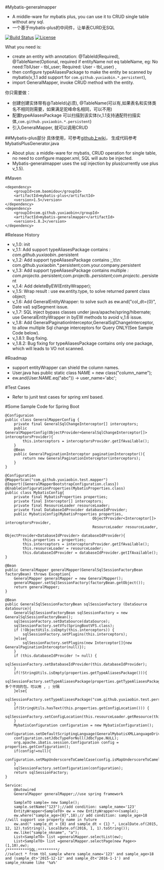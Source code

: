 #Mybatis-generalmapper
* A middle-ware for mybatis plus, you can use it to CRUD single table without any sql.
* 一个基于mybatis-plus的中间件，让单表CURD无SQL

[![Build Status](https://travis-ci.org/yuxiaobin/mybatis-generalmapper.svg?branch=master)](https://travis-ci.org/yuxiaobin/mybatis-generalmapper)
[![License](http://img.shields.io/:license-apache-brightgreen.svg)](http://www.apache.org/licenses/LICENSE-2.0.html)

What you need is: 
* create an entity with annotation: @TableId(Required), @TableName(Optional, required if entityName not eq tableName, eg: No need:TblUser - tbl\_user; Required: User - tbl\_user) ,
* then configure typeAliasesPackage to make the entity be scanned by mybatis(v_1.1 add support for `com.github.yuxiaobin.*.persistent`),
* import GeneralMapper, invoke CRUD method with the entity.

你只需要做：
* 创建创建实体带有@TableId(必须), @TableName(可以有,如果表名和实体类名不相同则需要，如果满足驼峰命名相同，可以不用)
* 配置typeAliasesPackage 可以扫描到该实体(v_1.1支持通配符扫描实体,`com.github.yuxiaobin.*.persistent`)
* 引入GeneralMapper, 就可以调用CRUD

##Mybatis-plus部分
具体使用，可参考[github上wiki](http://git.oschina.net/juapk/mybatis-plus)， 生成代码参考MybatisPlusGenerator.java
* About plus: a middle-ware for mybatis, CRUD operation for single table, no need to configure mapper.xml, SQL will auto be injected.
* Mybatis-generalmapper uses the sql injection by plus(currently use plus v_1.5).

#Maven
	
	<dependency>
		<groupId>com.baomidou</groupId>
		<artifactId>mybatis-plus</artifactId>
		<version>1.5</version>
	</dependency>
	<dependency>
		<groupId>com.github.yuxiaobin</groupId>
		<artifactId>mybatis-generalmapper</artifactId>
		<version>1.8.2</version>
	</dependency>

#Release History
* v_1.0: init
* v_1.1: Add support typeAliasesPackage contains *: com.github.yuxiaobin.*.persistent
* v_1.2: Add support typeAliasesPackage contains ;,\t\n: com.github.yuxiaobin.*.persistent;com.your.company.persistent
* v_1.3: Add support typeAliasesPackage contains multiple *: com.projecta.*.persistent;com.projectb.*.persistent;com.projectc.*.persistent
* v_1.4: Add deleteByEW(EntityWrapper);
* v_1.5: Wrap result : use ew.entity.type, to solve returned parent class object;
* v_1.6: Add GeneralEntityWrapper: to solve such as ew.and("col_dt={0}", Date val) sqlSegment issue.
* v_1.7: SQL inject bypass classes under java/apache/spring/hibernate; use GeneralEntityWrapper in byEW methods to avoid v_1.6 issue.
* v_1.8: Add GeneralPaginationInterceptor,GeneralSqlChangeInterceptor, to allow multiple Sql change interceptors for Query ONLY(See Sample Code below).
* v_1.8.1: Bug fixing.
* v_1.8.2: Bug fixing for typeAliasesPackage contains only one package, which will leads to VO not scanned.

#Roadmap
* support entityWrapper can shield the column names. 
* User.java has public static class<?> NAME = new class<?>("column_name");
* ew.and(User.NAME.eq("abc")) -> user_name='abc';


#Test Cases
* Refer to junit test cases for spring xml based.

#Some Sample Code for Spring Boot
	
	@Configuraion
	public class GeneralMapperConfig {
		private final GeneralSqlChangeInterceptor[] interceptors;
		public GeneralMapperConfig(ObjectProvider<GeneralSqlChangeInterceptor[]> interceptorsProvider){
			this.interceptors = interceptorsProvider.getIfAvailable();
		}
		@Bean
		public GeneralPaginationInterceptor paginationInterceptor(){
			return new GeneralPaginationInterceptor(interceptors);
		}
	}
	
	@Configuration
	@MapperScan("com.github.yuxiaobin.test.mapper")
	@Import({GeneralMapperBootstrapConfiguration.class})
	@EnableConfigurationProperties(MybatisProperties.class)
	public class MybatisConfig{
		private final MybatisProperties properties;
		private final Interceptor[] interceptors;
		private final ResourceLoader resourceLoader;
		private final DatabaseIdProvider databaseIdProvider;
		public MybatisConfig(MybatisProperties properties,
								            ObjectProvider<Interceptor[]> interceptorsProvider,
								            ResourceLoader resourceLoader,
								            ObjectProvider<DatabaseIdProvider> databaseIdProvider){
			this.properties = properties;
			this.interceptors = interceptorsProvider.getIfAvailable();
			this.resourceLoader = resourceLoader;
			this.databaseIdProvider = databaseIdProvider.getIfAvailable();
	}
	
	@Bean
	public GeneralMapper generalMapper(GeneralSqlSessionFactoryBean factoryBean) throws Exception{
		GeneralMapper generalMapper = new GeneralMapper();
		generalMapper.setSqlSessionFactory(factoryBean.getObject());
		return generalMapper;
	}
	
	@Bean
	public GeneralSqlSessionFactoryBean sqlSessionFactory (DataSource dataSource){
		GeneralSqlSessionFactoryBean sqlSessionFactory = new GeneralSqlSessionFactoryBean();
		sqlSessionFactory.setDataSource(dataSource);
		sqlSessionFactory.setVfs(SpringBootVFS.class);
		if (!ObjectUtils.isEmpty(this.interceptors)) {
			sqlSessionFactory.setPlugins(this.interceptors);
		}else{
			sqlSessionFactory.setPlugins(new Interceptor[]{new GeneralPaginationInterceptor(null)});
		}
		if (this.databaseIdProvider != null) {
			sqlSessionFactory.setDatabaseIdProvider(this.databaseIdProvider);
		}
		if(!StringUtils.isEmpty(properties.getTypeAliasesPackage())){
			sqlSessionFactory.setTypeAliasesPackage(properties.getTypeAliasesPackage());//多个不同的包，可以用 , ; 分隔
		}else{
			sqlSessionFactory.setTypeAliasesPackage("com.github.yuxiaobin.test.persistent");
		}
		if(StringUtils.hasText(this.properties.getConfigLocation())) {
			 sqlSessionFactory.setConfigLocation(this.resourceLoader.getResource(this.properties.getConfigLocation()));
		}
		MybatisConfiguration configuration = new MybatisConfiguration();
		configuration.setDefaultScriptingLanguage(GeneralMybatisXMLLanguageDriver.class);
		configuration.setJdbcTypeForNull(JdbcType.NULL);
		org.apache.ibatis.session.Configuration config = properties.getConfiguration();
		if(config!=null){
			configuration.setMapUnderscoreToCamelCase(config.isMapUnderscoreToCamelCase());
		}
		sqlSessionFactory.setConfiguration(configuration);
		return sqlSessionFactory;
	}
	
	Service:
		@Autowired
		GeneralMapper generalMapper;//use spring framework
		
		SampleTO sample= new Sample();
		sample.setName("123");//add condition: sample_name='123'
		EntityWrapper<SampleTO> ew = new EntityWrapper<>(sample);
		ew.where("sample_age>{0}",18);// add condition: sample_age>18 //will support use property name in future
		ew.and(" sample_dt > {0} and sample_dt < {1} ", LocalDate.of(2015, 12, 12).toString(), LocalDate.of(2016, 1, 1).toString());
		ew.like("sample_nkname", "a");
		List<SampleTO> list =generalMapper.selectList(ew);
		List<SampleTO> list =generalMapper.selectPage(new Page<>(1,10),ew);
	/**********SQL:*********/
	//select * from tbl_sample where sample_name='123' and sample_age>18 and (sample_dt>'2015-12-12' and sample_dt<'2016-1-1') and sample_nkname like '%a%'
